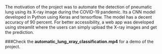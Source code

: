 The motivation of the project was to automate the detection of pneumatic lung using its X-ray image during the COVID-19 pandemic. Its a CNN model developed in Python using Keras and tensorflow. The model has a decent accuracy of 90 percent. For better accessibility, a web app was developed using streamlit where the users can simply upload the X-ray images and get the prediction. 

###Check the **automatic_lung_xray_classification.mp4** for a demo of the project.



